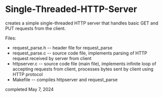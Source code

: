 # Single-Threaded-HTTP-Server
creates a simple single-threaded HTTP server that handles basic GET and PUT requests from the client. 

Files:
- request_parse.h -- header file for request_parse
- request_parse.c -- source code file, implements parsing of HTTP request received by server from client
- httpserver.c -- source code file (main file), implements infinite loop of accepting requests from client, processes bytes sent by client using HTTP protocol
- Makefile -- compiles httpserver and request_parse

completed May 7, 2024
